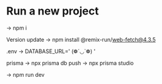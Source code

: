 # Run a new project
-> npm i

Version update
-> npm install @remix-run/web-fetch@4.3.5

.env
-> DATABASE_URL=' (❁´◡`❁) '

prisma
-> npx prisma db push
-> npx prisma studio

-> npm run dev